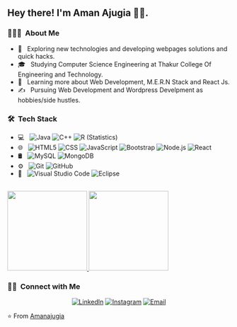 <h2> Hey there! I'm Aman Ajugia 👨‍💻.</h2>

<h3> 👨🏻‍💻 &nbsp;About Me </h3>

- 🤔 &nbsp; Exploring new technologies and developing webpages solutions and quick hacks.
- 🎓 &nbsp; Studying Computer Science Engineering at Thakur College Of Engineering and Technology.
- 🌱 &nbsp; Learning more about Web Development, M.E.R.N Stack and React Js.
- ✍️ &nbsp; Pursuing Web Development and Wordpress Develpment as hobbies/side hustles.

<h3> 🛠 &nbsp;Tech Stack</h3>

- 💻 &nbsp;
  ![Java](https://img.shields.io/badge/-Java-333333?style=flat&logo=Java&logoColor=007396)
  ![C++](https://img.shields.io/badge/-C++-333333?style=flat&logo=C%2B%2B&logoColor=00599C)
  ![R (Statistics)](https://img.shields.io/badge/-R-333333?style=flat&logo=R&logoColor=276DC3)
- 🌐 &nbsp;
  ![HTML5](https://img.shields.io/badge/-HTML5-333333?style=flat&logo=HTML5)
  ![CSS](https://img.shields.io/badge/-CSS-333333?style=flat&logo=CSS3&logoColor=1572B6)
  ![JavaScript](https://img.shields.io/badge/-JavaScript-333333?style=flat&logo=javascript)
  ![Bootstrap](https://img.shields.io/badge/-Bootstrap-333333?style=flat&logo=bootstrap&logoColor=563D7C)
  ![Node.js](https://img.shields.io/badge/-Node.js-333333?style=flat&logo=node.js)
  ![React](https://img.shields.io/badge/-React-333333?style=flat&logo=react)
- 🛢 &nbsp;
  ![MySQL](https://img.shields.io/badge/-MySQL-333333?style=flat&logo=mysql)
  ![MongoDB](https://img.shields.io/badge/-MongoDB-333333?style=flat&logo=mongodb)
- ⚙️ &nbsp;
  ![Git](https://img.shields.io/badge/-Git-333333?style=flat&logo=git)
  ![GitHub](https://img.shields.io/badge/-GitHub-333333?style=flat&logo=github)  
- 🔧 &nbsp;
  ![Visual Studio Code](https://img.shields.io/badge/-Visual%20Studio%20Code-333333?style=flat&logo=visual-studio-code&logoColor=007ACC)
  ![Eclipse](https://img.shields.io/badge/-Eclipse-333333?style=flat&logo=eclipse-ide&logoColor=2C2255)

<br/>

<a href="https://github.com/Amanajugia">
  <img height="180em" src="https://github-readme-stats.vercel.app/api?username=Amanajugia&theme=buefy&show_icons=true" />
  <img height="180em" src="https://github-readme-stats.vercel.app/api/top-langs/?username=Amanajugia&theme=buefy&layout=compact" />
</a>

<br/>

<h3> 🤝🏻 &nbsp;Connect with Me </h3>

<p align="center">
<a href="https://www.linkedin.com/in/aman-ajugia-4a421a196/"><img alt="LinkedIn" src="https://img.shields.io/badge/LinkedIn-Aman%20Harshad%20Ajugia-blue?style=flat-square&logo=linkedin"></a>
<a href="https://www.instagram.com/amanajugia/"><img alt="Instagram" src="https://img.shields.io/badge/Instagram-amanajugia-blue?style=flat-square&logo=instagram"></a>
<a href="mailto:amanaj2001@gmail.com"><img alt="Email" src="https://img.shields.io/badge/Email-amanaj2001@gmail.com-blue?style=flat-square&logo=gmail"></a>
</p>

⭐️ From [Amanajugia](https://github.com/Amanajugia)
